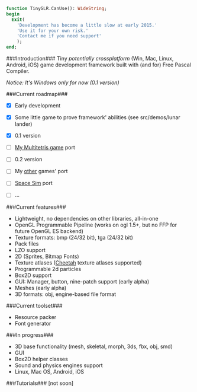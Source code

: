 ```pascal
function TinyGLR.CanUse(): WideString;
begin
  Exit(
    'Development has become a little slow at early 2015.'
    'Use it for your own risk.'
    'Contact me if you need support'
    );
end;
```

###Introduction###
Tiny *potentially crossplatform* (Win, Mac, Linux, Android, iOS) game development framework built with (and for) Free Pascal Compiler.

*Notice: It's Windows only for now (0.1 version)*

###Current roadmap###
 - [x] Early development
 - [x] Some little game to prove framework' abilities (see src/demos/lunar lander)
 - [x] 0.1 version 
 - [ ] [My Multitetris game](https://github.com/perfectdaemon/glr/tree/master/src/demos/Project%20MutilTetris) port 
 - [ ] 0.2 version 
 - [ ] My [other](https://github.com/perfectdaemon/glr/tree/master/src/demos) games' port 
 - [ ] [Space Sim](https://github.com/perfectdaemon/space-sim) port
 - [ ] ...


###Current features###
* Lightweight, no dependencies on other libraries, all-in-one
* OpenGL Programmable Pipeline (works on ogl 1.5+, but no FFP for future OpenGL ES backend)
* Texture formats: bmp (24/32 bit), tga (24/32 bit)
* Pack files
* LZO support
* 2D (Sprites, Bitmap Fonts)
* Texture atlases ([Cheetah](https://github.com/scriptum/Cheetah-Texture-Packer) texture atlases supported)
* Programmable 2d particles
* Box2D support
* GUI: Manager, button, nine-patch support (early alpha)
* Meshes (early alpha)
* 3D formats: obj, engine-based file format

###Current toolset###
* Resource packer
* Font generator

###In progress###
* 3D base functionality (mesh, skeletal, morph, 3ds, fbx, obj, smd)
* GUI
* Box2D helper classes
* Sound and physics engines support
* Linux, Mac OS, Android, iOS

###Tutorials###
[not soon]
